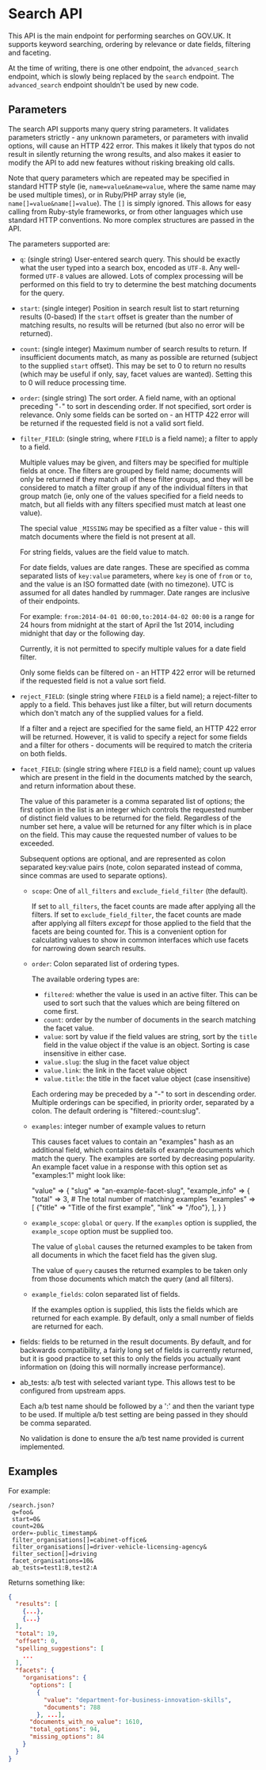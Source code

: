 # Search API

This API is the main endpoint for performing searches on GOV.UK.  It supports
keyword searching, ordering by relevance or date fields, filtering and
faceting.

At the time of writing, there is one other endpoint, the `advanced_search`
endpoint, which is slowly being replaced by the `search` endpoint.  The
`advanced_search` endpoint shouldn't be used by new code.

## Parameters

The search API supports many query string parameters.  It validates
parameters strictly - any unknown parameters, or parameters with invalid
options, will cause an HTTP 422 error.  This makes it likely that typos do not
result in silently returning the wrong results, and also makes it easier to
modify the API to add new features without risking breaking old calls.

Note that query parameters which are repeated may be specified in standard HTTP
style (ie, `name=value&name=value`, where the same name may be used multiple
times), or in Ruby/PHP array style (ie, `name[]=value&name[]=value`).  The `[]`
is simply ignored. This allows for easy calling from Ruby-style frameworks, or
from other languages which use standard HTTP conventions.  No more complex
structures are passed in the API.

The parameters supported are:

 - `q`: (single string) User-entered search query.  This should be exactly what
   the user typed into a search box, encoded as `UTF-8`.  Any well-formed
   `UTF-8` values are allowed.  Lots of complex processing will be performed on
   this field to try to determine the best matching documents for the query.

 - `start`: (single integer) Position in search result list to start returning
   results (0-based)  If the `start` offset is greater than the number of
   matching results, no results will be returned (but also no error will be
   returned).

 - `count`: (single integer) Maximum number of search results to return.  If
   insufficient documents match, as many as possible are returned (subject to
   the supplied `start` offset).  This may be set to 0 to return no results
   (which may be useful if only, say, facet values are wanted).  Setting this
   to 0 will reduce processing time.

 - `order`: (single string) The sort order.  A field name, with an optional
   preceding "`-`" to sort in descending order.  If not specified, sort order
   is relevance.  Only some fields can be sorted on - an HTTP 422 error will be
   returned if the requested field is not a valid sort field.

 - `filter_FIELD`: (single string, where `FIELD` is a field name); a filter to
   apply to a field.

   Multiple values may be given, and filters may be specified for multiple
   fields at once.  The filters are grouped by field name; documents will only
   be returned if they match all of these filter groups, and they will be
   considered to match a filter group if any of the individual filters in that
   group match (ie, only one of the values specified for a field needs to
   match, but all fields with any filters specified must match at least one
   value).

   The special value `_MISSING` may be specified as a filter value - this will
   match documents where the field is not present at all.

   For string fields, values are the field value to match.

   For date fields, values are date ranges.  These are specified as comma
   separated lists of `key:value` parameters, where `key` is one of `from` or
   `to`, and the value is an ISO formatted date (with no timezone).  UTC is
   assumed for all dates handled by rummager.  Date ranges are inclusive of
   their endpoints.

   For example: `from:2014-04-01 00:00,to:2014-04-02 00:00` is a range for 24
   hours from midnight at the start of April the 1st 2014, including midnight
   that day or the following day.

   Currently, it is not permitted to specify multiple values for a date field
   filter.

   Only some fields can be filtered on - an HTTP 422 error will be returned if
   the requested field is not a value sort field.

 - `reject_FIELD`: (single string where `FIELD` is a field name); a
   reject-filter to apply to a field.  This behaves just like a filter, but
   will return documents which don't match any of the supplied values for a
   field.

   If a filter and a reject are specified for the same field, an HTTP 422 error
   will be returned.  However, it is valid to specify a reject for some fields
   and a filter for others - documents will be required to match the criteria
   on both fields.

 - `facet_FIELD`: (single string where `FIELD` is a field name); count up
   values which are present in the field in the documents matched by the
   search, and return information about these.

   The value of this parameter is a comma separated list of options; the first
   option in the list is an integer which controls the requested number of
   distinct field values to be returned for the field.  Regardless of the
   number set here, a value will be returned for any filter which is in place
   on the field. This may cause the requested number of values to be exceeded.

   Subsequent options are optional, and are represented as colon separated
   key:value pairs (note, colon separated instead of comma, since commas are
   used to separate options).

   - `scope`: One of `all_filters` and `exclude_field_filter` (the default).

     If set to `all_filters`, the facet counts are made after applying all the
     filters.  If set to `exclude_field_filter`, the facet counts are made
     after applying all filters _except_ for those applied to the field that
     the facets are being counted for.  This is a convenient option for
     calculating values to show in common interfaces which use facets for
     narrowing down search results.

   - `order`: Colon separated list of ordering types.

     The available ordering types are:

      - `filtered`: whether the value is used in an active filter.  This can be
	used to sort such that the values which are being filtered on come
	first.
      - `count`: order by the number of documents in the search matching the
	facet value.
      - `value`: sort by value if the field values are string, sort by the
	`title` field in the value object if the value is an object.  Sorting
	is case insensitive in either case.
      - `value.slug`: the slug in the facet value object
      - `value.link`: the link in the facet value object
      - `value.title`: the title in the facet value object (case insensitive)

     Each ordering may be preceded by a "-" to sort in descending order.
     Multiple orderings can be specified, in priority order, separated by a
     colon.  The default ordering is "filtered:-count:slug".

   - `examples`: integer number of example values to return

     This causes facet values to contain an "examples" hash as an additional
     field, which contains details of example documents which match the query.
     The examples are sorted by decreasing popularity.  An example facet value
     in a response with this option set as "examples:1" might look like:

        "value" => {
          "slug" => "an-example-facet-slug",
          "example_info" => {
            "total" => 3,  # The total number of matching examples
            "examples" => [
              {"title" => "Title of the first example", "link" => "/foo"},
            ],
          }
        }

   - `example_scope`: `global` or `query`.  If the `examples` option is supplied, the
     `example_scope` option must be supplied too.

     The value of `global` causes the returned examples to be taken from all
     documents in which the facet field has the given slug.

     The value of `query` causes the returned examples to be taken only from
     those documents which match the query (and all filters).

   - `example_fields`: colon separated list of fields.

     If the examples option is supplied, this lists the fields which are
     returned for each example.  By default, only a small number of fields are
     returned for each.

 - fields: fields to be returned in the result documents.  By default, and for
   backwards compatibility, a fairly long set of fields is currently returned,
   but it is good practice to set this to only the fields you actually want
   information on (doing this will normally increase performance).

 - ab_tests: a/b test with selected variant type. This allows test to be configured
   from upstream apps.

   Each a/b test name should be followed by a ':' and then the variant type to
   be used. If multiple a/b test setting are being passed in they should be
   comma separated.

   No validation is done to ensure the a/b test name provided is current implemented.

## Examples

For example:

    /search.json?
     q=foo&
     start=0&
     count=20&
     order=-public_timestamp&
     filter_organisations[]=cabinet-office&
     filter_organisations[]=driver-vehicle-licensing-agency&
     filter_section[]=driving
     facet_organisations=10&
     ab_tests=test1:B,test2:A

Returns something like:

```json
{
  "results": [
    {...},
    {...}
  ],
  "total": 19,
  "offset": 0,
  "spelling_suggestions": [
    ...
  ],
  "facets": {
    "organisations": {
      "options": [
        {
          "value": "department-for-business-innovation-skills",
          "documents": 788
        }, ...],
      "documents_with_no_value": 1610,
      "total_options": 94,
      "missing_options": 84
    }
  }
}
```
